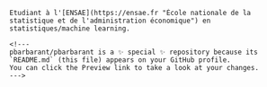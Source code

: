                
                                                                                                                                                                                                                  
```
Etudiant à l'[ENSAE](https://ensae.fr "École nationale de la statistique et de l'administration économique") en statistiques/machine learning.

<!---
pbarbarant/pbarbarant is a ✨ special ✨ repository because its `README.md` (this file) appears on your GitHub profile.
You can click the Preview link to take a look at your changes.
--->
